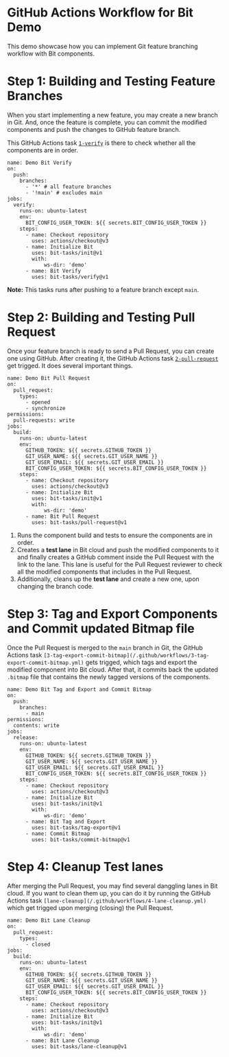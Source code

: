 # GitHub Actions Workflow for Bit Demo
This demo showcase how you can implement Git feature branching workflow with Bit components.

# Step 1: Building and Testing Feature Branches
When you start implementing a new feature, you may create a new branch in Git. And, once the feature is complete, you can commit the modified components and push the changes to GitHub feature branch.

This GitHub Actions task [`1-verify`](/.github/workflows/1-verify.yml) is there to check whether all the components are in order.

```
name: Demo Bit Verify
on:
  push:
    branches:
      - '*' # all feature branches
      - '!main' # excludes main
jobs:
  verify:
    runs-on: ubuntu-latest
    env:
      BIT_CONFIG_USER_TOKEN: ${{ secrets.BIT_CONFIG_USER_TOKEN }}
    steps:
      - name: Checkout repository
        uses: actions/checkout@v3
      - name: Initialize Bit
        uses: bit-tasks/init@v1
        with:
            ws-dir: 'demo'
      - name: Bit Verify
        uses: bit-tasks/verify@v1
```

**Note:** This tasks runs after pushing to a feature branch except `main`.

# Step 2: Building and Testing Pull Request
Once your feature branch is ready to send a Pull Request, you can create one using GitHub. After creating it, the GitHub Actions task [`2-pull-request`](/.github/workflows/2-pull-request.yml) get trigged. It does several important things.

```
name: Demo Bit Pull Request
on:
  pull_request:
    types:
      - opened
      - synchronize
permissions:
  pull-requests: write
jobs:
  build:
    runs-on: ubuntu-latest
    env:
      GITHUB_TOKEN: ${{ secrets.GITHUB_TOKEN }}
      GIT_USER_NAME: ${{ secrets.GIT_USER_NAME }}
      GIT_USER_EMAIL: ${{ secrets.GIT_USER_EMAIL }}
      BIT_CONFIG_USER_TOKEN: ${{ secrets.BIT_CONFIG_USER_TOKEN }}
    steps:
      - name: Checkout repository
        uses: actions/checkout@v3
      - name: Initialize Bit
        uses: bit-tasks/init@v1 
        with:
            ws-dir: 'demo'
      - name: Bit Pull Request
        uses: bit-tasks/pull-request@v1
```

1. Runs the component build and tests to ensure the components are in order.
2. Creates a **test lane** in Bit cloud and push the modified components to it and finally creates a GitHub comment inside the Pull Request with the link to the lane. This lane is useful for the Pull Request reviewer to check all the modified components that includes in the Pull Request.
3. Additionally, cleans up the **test lane** and create a new one, upon changing the branch code.


# Step 3: Tag and Export Components and Commit updated Bitmap file
Once the Pull Request is merged to the `main` branch in Git, the GitHub Actions task `[3-tag-export-commit-bitmap](/.github/workflows/3-tag-export-commit-bitmap.yml)` gets trigged, which tags and export the modified component into Bit cloud. After that, it commits back the updated `.bitmap` file that contains the newly tagged versions of the components.

```
name: Demo Bit Tag and Export and Commit Bitmap
on:
  push:
    branches:
      - main
permissions:
  contents: write
jobs:
  release:
    runs-on: ubuntu-latest
    env:
      GITHUB_TOKEN: ${{ secrets.GITHUB_TOKEN }}
      GIT_USER_NAME: ${{ secrets.GIT_USER_NAME }}
      GIT_USER_EMAIL: ${{ secrets.GIT_USER_EMAIL }}
      BIT_CONFIG_USER_TOKEN: ${{ secrets.BIT_CONFIG_USER_TOKEN }}
    steps:
      - name: Checkout repository
        uses: actions/checkout@v3
      - name: Initialize Bit
        uses: bit-tasks/init@v1
        with:
            ws-dir: 'demo'
      - name: Bit Tag and Export
        uses: bit-tasks/tag-export@v1
      - name: Commit Bitmap
        uses: bit-tasks/commit-bitmap@v1
```

# Step 4: Cleanup Test lanes
After merging the Pull Request, you may find several danggling lanes in Bit cloud. If you want to clean them up, you can do it by running the GitHub Actions task `[lane-cleanup](/.github/workflows/4-lane-cleanup.yml)` which get trigged upon merging (closing) the Pull Request.

```
name: Demo Bit Lane Cleanup
on:
  pull_request:
    types:
      - closed
jobs:
  build:
    runs-on: ubuntu-latest
    env:
      GITHUB_TOKEN: ${{ secrets.GITHUB_TOKEN }}
      GIT_USER_NAME: ${{ secrets.GIT_USER_NAME }}
      GIT_USER_EMAIL: ${{ secrets.GIT_USER_EMAIL }}
      BIT_CONFIG_USER_TOKEN: ${{ secrets.BIT_CONFIG_USER_TOKEN }}
    steps:
      - name: Checkout repository
        uses: actions/checkout@v3
      - name: Initialize Bit
        uses: bit-tasks/init@v1
        with:
            ws-dir: 'demo'
      - name: Bit Lane Cleanup
        uses: bit-tasks/lane-cleanup@v1
```